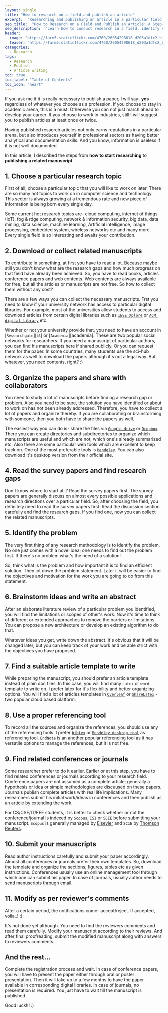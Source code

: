 ```yaml
---
layout: single
title: "How to research on a field and publish an article"
excerpt:  "Researching and publishing an article in a particular field requires a certain set of skills and knowledge. This blog post provides a step-by-step guide on how to conduct research in a field, identify suitable journals or conferences, and prepare an article for submission. Additionally, it offers helpful tips on how to optimize your article for publication and increase your chances of acceptance." 
seo_title:  "How to Research on a Field and Publish an Article: A Step-by-Step Guide"
seo_description:  "Learn how to conduct research in a field, identify suitable journals or conferences, and prepare an article for submission. Get helpful tips on optimizing your article for publication and increasing your chances of acceptance. Read this step-by-step guide to master the art of research and publishing."
header: 
  image: "https://farm5.staticflickr.com/4760/26054298618_d203a1dfc2_b.jpg"
  teaser: "https://farm5.staticflickr.com/4760/26054298618_d203a1dfc2_b.jpg"
categories: 
  - Research
tags:
  - Research
  - Publish
  - Article writing
toc: true
toc_label: "Table of Contents"
toc_icon: "heart" 
---
```



If you ask me if it is really necessary to publish a paper, I will say- **yes** regardless of whatever you choose as a profession.
If you choose to stay in academic arena, this is a must. Otherwise you can not just march ahead to develop your career. If you choose
to work in industries, still I will suggest you to publish articles at least once or twice. 

Having published resaerch articles not only earns reputations in a particular arena, but also introduces yourself in professional sectors
as having better analytical and documentation skills. And you know, information is useless if it is not well documented. 

In this article, I described the steps from **how to start researching** to **publishing a related manuscript**.


## 1. Choose a particular research topic
First of all, choose a particular topic that you will like to work on later. There are so many hot topics to work on in
computer science and technology. This sector is always growing at a tremendous rate and
new piece of information is being born every single day. 

Some current hot research topics are- cloud computing, internet of things (IoT), fog & rdge computing, network & information security,
big data, data mining, data science, machine learning, Artificial intelligence, image processing, embedded system, wireless networks etc
and many more. Every single field is so interesting and awaits your contribution.


## 2. Download or collect related manuscripts
To contribute in something, at first you have to read a lot. Because maybe still you don't know what are the research gaps and how much progress on that field have already been achieved. So, you have to read books, articles conference papers and web contents. Web contents are always available for free, but all the articles or manuscripts are not free. So how to collect them without any cost? 

There are a few ways you can collect the necessary manuscripts. Frst you need to know if your university network has access to particular digital libraries. For example, most of the universities allow students to access and download articles from certain digital libraries such as [`IEEE Xplore`][ieee] or [`ACM digital library`][acm] etc. 

[ieee]: https://ieeexplore.ieee.org
[acm]: https://dl.acm.org/

Whether or not your university provide that, you need to have an account in [`Researchgate`][rs] or [`Academia`][academia]. These are two popular social networks for researchers. If you need a manuscript of particular authors, you can find his manuscripts here if shared publicly. Or you can request them for the paper. In some countries, many students use the sci-hub network as well to download the papers although it's not a legal  way. But, whatever, you need contents, right? :)


## 3. Organize the papers and share with collaborators
You need to study a lot of manuscripts before finding a research gap or problem. Also you need to be sure, the solution you have identified or about to work on has not been already addressed. Therefore, you have to collect a lot of papers and organize thereby. If you are collaborating or brainstorming with someone, then you both have to share the papers as well. 

The easiest way you can do is- share the files via [`Google drive`][drive] or [`Dropbox`][dropbox]. There you can create directories and subdirectories to organize which manuscripts are useful and which are not; which one's already summarized etc. Also there are some particular web tools which are excellent to keep track on. One of the most preferable tools is [`Mendeley`][mendeley]. You can also download it's desktop version from their official site. 

[drive]: https://drive.google.com
[dropbox]: https://www.dropbox.com/
[mendeley]: https://www.mendeley.com


## 4. Read the survey papers and find research gaps
Don't know where to start at..? Read the survey papers first. The survey papers are generally discuss on almost every possible applications and research directions over a particular field. So, after choosing the field, you definitely need to read the survey papers first. Read the discussion section carefully and find the research gaps. If you find one, now you can collect the related manuscripts.


## 5. Identify the problem 
The very first thing of any research methodology is to identify the problem. No one just comes with a novel idea; one needs to find out the problem first. If there's no problem what's the need of a solution!

So, think what is the problem and how important it is to find an efficient solution. Then jot down the problem statement. Later it will be easier to find the objectives and motivation for the work you are going to do from this statement.


## 6. Brainstorm ideas and write an abstract
After an elaborate literature review of a particular problem you identified, you will find the limitations or scopes of other's work. Now it's time to think of different or extended approaches to remove the barriers or limitations. You can propose a new architecture or develop an existing algorithm to do that.

Whatever ideas you get, write down the abstract. It's obvious that it will be changed later, but you can keep track of your work and be able strict with the objectives you have proposed.


## 7. Find a suitable article template to write
While preparing the manuscript, you should prefer an article template instead of plain doc files. In this case, you will find many `Latex` or `word` template to write on. I prefer latex for it's flexibility and better organizing options. You will find a lot of articles templates in [`Overleaf`][Overleaf] or [`ShareLatex`][ShareLatex] - two popular cloud based platform.

[Overleaf]: https://www.overleaf.com/gallery/tagged/academic-journal
[ShareLatex]: https://www.sharelatex.com/templates/journals

## 8. Use a proper referencing tool
To record all the sources and organize the references, you should use any of the referencing tools. I prefer [`bibtex`][bib] or [`Mendeley desktop tool`][mendeley] as referencing tool. [`EndNote`][endnote] is an another popular referencing tool as it has versatile options to manage the references, but it is not free. 

[bib]: http://www.bibtex.org
[endnote]: http://endnote.com

## 9. Find related conferences or journals
Some researcher prefer to do it earlier. Earlier or at this step, you have to find related conferences or journals according to your research field. Conference papers are not assumed as a complete article; generally a hypothesis or idea or simple methodologies are discuused on these papers. Journals publish complete articles with real life implications. Many researchers submit his initial work/ideas in conferences and then publish as an article by extending the work. 

For CS/CSE/IT/EEE students, it is better to check whether or not the conference/journal is indexed by [`Scopus`][scopus], [`ISI`][isi] or [`SCIE`][scie] before submitting your manuscript. `Scopus` is generally managed by [Elsevier][elsevier] and `SCIE` by [Thomson Reuters][thomson].

[scopus]: https://www.elsevier.com/solutions/scopus
[elsevier]: https://www.elsevier.com
[isi]: http://isindexing.com/isi/index.php
[scie]: https://clarivate.com/products/web-of-science/
[thomson]: https://www.thomsonreuters.com/en.html


## 10. Submit your manuscripts
Read author instructions carefully and submit your paper accordingly. Almost all conferences or journals prefer their own templates. So, download the template and organize the sections, figures, tables etc as given instructions. Conferences usually use an online management tool through which one can submit his paper. In case of journals, usually author needs to send manuscripts through email. 


## 11. Modify as per reviewer's comments
After a certain period, the notifications come- accept/reject. If accepted, voila..! :)

It's not done yet although. You need to find the reviewers comments and read them carefully. Modify your manuscript according to their reviews. And after final proofreading, submit the modified manuscript along with answers to reviewers comments.


## And the rest...
Complete the registration process and wait. In case of conference papers, you will have to present the paper either through oral or poster presentation. Then it will take up to a few months to have the paper available in corresponding digital libraries. In case of journals, no presentation is required. You just have to wait till the manuscript is published.

Good luck!!! :)
<!--stackedit_data:
eyJoaXN0b3J5IjpbLTY4NzkyODAsLTE5MzAzNDcyMDBdfQ==
-->